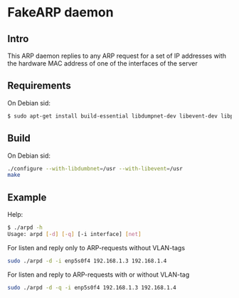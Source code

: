 # FakeARP daemon

## Intro
This ARP daemon replies to any ARP request for a set of IP addresses with the hardware MAC address of one of the interfaces of the server

## Requirements
On Debian sid:
```sh
$ sudo apt-get install build-essential libdumpnet-dev libevent-dev libpcap-dev
```

## Build
On Debian sid:
```sh
./configure --with-libdumbnet=/usr --with-libevent=/usr
make
```

## Example

Help:
```sh
$ ./arpd -h
Usage: arpd [-d] [-q] [-i interface] [net]
```

For listen and reply only to ARP-requests without VLAN-tags
```sh
sudo ./arpd -d -i enp5s0f4 192.168.1.3 192.168.1.4
```

For listen and reply to ARP-requests with or without VLAN-tag
```sh
sudo ./arpd -d -q -i enp5s0f4 192.168.1.3 192.168.1.4
```
